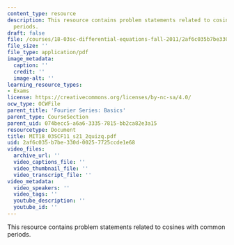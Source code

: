 ```yaml
---
content_type: resource
description: This resource contains problem statements related to cosines with common
  periods.
draft: false
file: /courses/18-03sc-differential-equations-fall-2011/2af6c035b7be330d00257725ccde1e68_MIT18_03SCF11_s21_2quizq.pdf
file_size: ''
file_type: application/pdf
image_metadata:
  caption: ''
  credit: ''
  image-alt: ''
learning_resource_types:
- Exams
license: https://creativecommons.org/licenses/by-nc-sa/4.0/
ocw_type: OCWFile
parent_title: 'Fourier Series: Basics'
parent_type: CourseSection
parent_uid: 074becc5-a6a6-3335-7815-bb2ca82e3a15
resourcetype: Document
title: MIT18_03SCF11_s21_2quizq.pdf
uid: 2af6c035-b7be-330d-0025-7725ccde1e68
video_files:
  archive_url: ''
  video_captions_file: ''
  video_thumbnail_file: ''
  video_transcript_file: ''
video_metadata:
  video_speakers: ''
  video_tags: ''
  youtube_description: ''
  youtube_id: ''
---
```

This resource contains problem statements related to cosines with common periods.